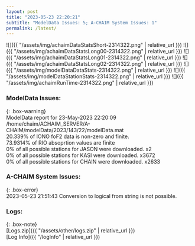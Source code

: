 ```yaml
---
layout: post
title: "2023-05-23 22:20:21"
subtitle: "ModelData Issues: 5; A-CHAIM System Issues: 1"
permalink: /latest/
---
```


![]({{ "/assets/img/achaimDataStatsShort-2314322.png" | relative_url }})
![]({{ "/assets/img/achaimDataStatsLong00-2314322.png" | relative_url }})
![]({{ "/assets/img/achaimDataStatsLong01-2314322.png" | relative_url }})
![]({{ "/assets/img/achaimDataStatsLong02-2314322.png" | relative_url }})
![]({{ "/assets/img/modelDataDataStats-2314322.png" | relative_url }})
![]({{ "/assets/img/modelDataStationStats-2314322.png" | relative_url }})
![]({{ "/assets/img/achaimRunTime-2314322.png" | relative_url }})


### ModelData Issues:  
  
{: .box-warning}  
 ModelData report for 23-May-2023 22:20:09   
 /home/chaim/ACHAIM_SERVER/A-CHAIM/modelData/2023/143/22/modelData.mat   
 20.339% of IONO foF2 data is non-zero and finite.   
 73.9314% of RIO absoprtion values are finite   
 0% of all possible stations for JASON were downloaded. x2   
 0% of all possible stations for KASI were downloaded. x3672   
 0% of all possible stations for CHAIN were downloaded. x2633   
  
### A-CHAIM System Issues:  
  
{: .box-error}  
2023-05-23 21:51:43 Conversion to logical from string is not possible.  

### Logs:  
  
{: .box-note}  
[Logs.zip]({{ "/assets/other/logs.zip" | relative_url }})  
[Log Info]({{ "/logInfo" | relative_url }})  
